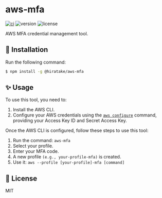 # aws-mfa

[![ci](https://github.com/Hiratake/aws-mfa/actions/workflows/ci.yaml/badge.svg)](https://github.com/Hiratake/social-share/actions/workflows/ci.yaml)
![version](https://img.shields.io/npm/v/%40hiratake%2Faws-mfa)
![license](https://img.shields.io/npm/l/%40hiratake%2Faws-mfa)

AWS MFA credential management tool.

## 🚀 Installation

Run the following command:

```sh
$ npm install -g @hiratake/aws-mfa
```

## ✨ Usage

To use this tool, you need to:

1. Install the AWS CLI.
2. Configure your AWS credentials using the [`aws configure`](https://docs.aws.amazon.com/cli/latest/userguide/cli-configure-files.html) command, providing your Access Key ID and Secret Access Key.

Once the AWS CLI is configured, follow these steps to use this tool:

1. Run the command: `aws-mfa`
2. Select your profile.
3. Enter your MFA code.
4. A new profile `(e.g., your-profile-mfa)` is created.
5. Use it: `aws --profile [your-profile]-mfa [command]`

## 📃 License

MIT
